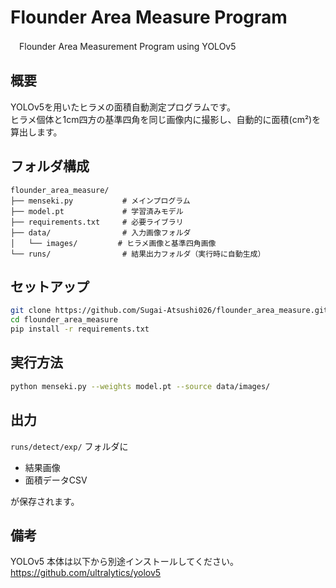 # Flounder Area Measure Program
　Flounder Area Measurement Program using YOLOv5
## 概要
YOLOv5を用いたヒラメの面積自動測定プログラムです。  
ヒラメ個体と1cm四方の基準四角を同じ画像内に撮影し、自動的に面積(cm²)を算出します。

## フォルダ構成
```
flounder_area_measure/
├── menseki.py           # メインプログラム
├── model.pt             # 学習済みモデル
├── requirements.txt     # 必要ライブラリ
├── data/                # 入力画像フォルダ
│   └── images/         # ヒラメ画像と基準四角画像
└── runs/                # 結果出力フォルダ（実行時に自動生成）
```

## セットアップ
```bash
git clone https://github.com/Sugai-Atsushi026/flounder_area_measure.git
cd flounder_area_measure
pip install -r requirements.txt
```

## 実行方法
```bash
python menseki.py --weights model.pt --source data/images/
```

## 出力
`runs/detect/exp/` フォルダに  
- 結果画像  
- 面積データCSV  

が保存されます。

## 備考
YOLOv5 本体は以下から別途インストールしてください。  
https://github.com/ultralytics/yolov5

